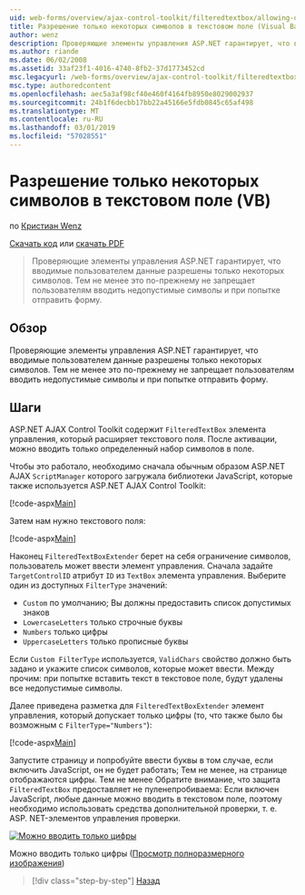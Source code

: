 ```yaml
---
uid: web-forms/overview/ajax-control-toolkit/filteredtextbox/allowing-only-certain-characters-in-a-text-box-vb
title: Разрешение только некоторых символов в текстовом поле (Visual Basic) | Документация Майкрософт
author: wenz
description: Проверяющие элементы управления ASP.NET гарантирует, что вводимые пользователем данные разрешены только некоторых символов. Тем не менее это по-прежнему не позволяет пользователям вводить недопустимые...
ms.author: riande
ms.date: 06/02/2008
ms.assetid: 33af23f1-4016-4740-8fb2-37d1773452cd
msc.legacyurl: /web-forms/overview/ajax-control-toolkit/filteredtextbox/allowing-only-certain-characters-in-a-text-box-vb
msc.type: authoredcontent
ms.openlocfilehash: aec5a3af98cf40e460f4164fb8950e8029002937
ms.sourcegitcommit: 24b1f6decbb17bb22a45166e5fdb0845c65af498
ms.translationtype: MT
ms.contentlocale: ru-RU
ms.lasthandoff: 03/01/2019
ms.locfileid: "57028551"
---
```

<a name="allowing-only-certain-characters-in-a-text-box-vb"></a>Разрешение только некоторых символов в текстовом поле (VB)
====================
по [Кристиан Wenz](https://github.com/wenz)

[Скачать код](http://download.microsoft.com/download/4/c/2/4c2def7a-0d23-4055-91f9-1f18504167d7/FilteredTextBox0.vb.zip) или [скачать PDF](http://download.microsoft.com/download/b/6/a/b6ae89ee-df69-4c87-9bfb-ad1eb2b23373/filteredtextbox0VB.pdf)

> Проверяющие элементы управления ASP.NET гарантирует, что вводимые пользователем данные разрешены только некоторых символов. Тем не менее это по-прежнему не запрещает пользователям вводить недопустимые символы и при попытке отправить форму.


## <a name="overview"></a>Обзор

Проверяющие элементы управления ASP.NET гарантирует, что вводимые пользователем данные разрешены только некоторых символов. Тем не менее это по-прежнему не запрещает пользователям вводить недопустимые символы и при попытке отправить форму.

## <a name="steps"></a>Шаги

ASP.NET AJAX Control Toolkit содержит `FilteredTextBox` элемента управления, который расширяет текстового поля. После активации, можно вводить только определенный набор символов в поле.

Чтобы это работало, необходимо сначала обычным образом ASP.NET AJAX `ScriptManager` которого загружала библиотеки JavaScript, которые также используется ASP.NET AJAX Control Toolkit:

[!code-aspx[Main](allowing-only-certain-characters-in-a-text-box-vb/samples/sample1.aspx)]

Затем нам нужно текстового поля:

[!code-aspx[Main](allowing-only-certain-characters-in-a-text-box-vb/samples/sample2.aspx)]

Наконец `FilteredTextBoxExtender` берет на себя ограничение символов, пользователь может ввести элемент управления. Сначала задайте `TargetControlID` атрибут `ID` из `TextBox` элемента управления. Выберите один из доступных `FilterType` значений:

- `Custom` по умолчанию; Вы должны предоставить список допустимых знаков
- `LowercaseLetters` только строчные буквы
- `Numbers` только цифры
- `UppercaseLetters` только прописные буквы

Если `Custom FilterType` используется, `ValidChars` свойство должно быть задано и укажите список символов, которые может ввести. Между прочим: при попытке вставить текст в текстовое поле, будут удалены все недопустимые символы.

Далее приведена разметка для `FilteredTextBoxExtender` элемент управления, который допускает только цифры (то, что также было бы возможным с `FilterType="Numbers"`):

[!code-aspx[Main](allowing-only-certain-characters-in-a-text-box-vb/samples/sample3.aspx)]

Запустите страницу и попробуйте ввести буквы в том случае, если включить JavaScript, он не будет работать; Тем не менее, на странице отображаются цифры. Тем не менее Обратите внимание, что защита `FilteredTextBox` предоставляет не пуленепробиваема: Если включен JavaScript, любые данные можно вводить в текстовом поле, поэтому необходимо использовать средства дополнительной проверки, т. е. ASP. NET-элементов управления проверки.


[![Можно вводить только цифры](allowing-only-certain-characters-in-a-text-box-vb/_static/image2.png)](allowing-only-certain-characters-in-a-text-box-vb/_static/image1.png)

Можно вводить только цифры ([Просмотр полноразмерного изображения](allowing-only-certain-characters-in-a-text-box-vb/_static/image3.png))

> [!div class="step-by-step"]
> [Назад](allowing-only-certain-characters-in-a-text-box-cs.md)
